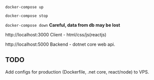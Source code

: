 `docker-compose up`

`docker-compose stop`

`docker-compose down` __Careful, data from db may be lost__

http://localhost:3000 Client - html/css/js(reactjs)

http://localhost:5000 Backend - dotnet core web api.

TODO
------
Add configs for production (Dockerfile, .net core, react/node) to VPS.
